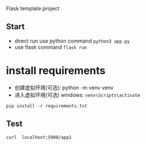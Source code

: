 Flask template project
## Start
- direct run use python command
`python3 app.py`
- use flask command
`flask run`


# install requirements

- 创建虚拟环境(可选):
python -m venv venv
- 进入虚拟环境(可选)
windows: `venv\Scripts\activate`

`pip install -r requirements.txt`

## Test  
`curl  localhost:5000/app1`
